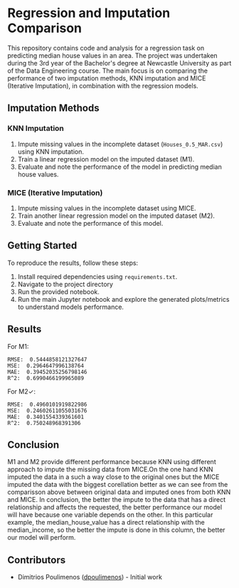 # Regression and Imputation Comparison

This repository contains code and analysis for a regression task on predicting median house values in an area. The project was undertaken during the 3rd year of the Bachelor's degree at Newcastle University as part of the Data Engineering course. The main focus is on comparing the performance of two imputation methods, KNN imputation and MICE (Iterative Imputation), in combination with the regression models.

## Imputation Methods

### KNN Imputation
1. Impute missing values in the incomplete dataset (`Houses_0.5_MAR.csv`) using KNN imputation.
2. Train a linear regression model on the imputed dataset (M1).
3. Evaluate and note the performance of the model in predicting median house values.

### MICE (Iterative Imputation)
1. Impute missing values in the incomplete dataset using MICE.
2. Train another linear regression model on the imputed dataset (M2).
3. Evaluate and note the performance of this model.

## Getting Started

To reproduce the results, follow these steps:

1. Install required dependencies using `requirements.txt`.
2. Navigate to the project directory
3. Run the provided notebook.
4. Run the main Jupyter notebook and explore the generated plots/metrics to understand models performance.

## Results

For M1:
```
RMSE:  0.5444858121327647
MSE:  0.2964647996138764
MAE:  0.39452035256798146
R^2:  0.6990466199965089
```

For M2✓:
```
RMSE:  0.4960101919822986
MSE:  0.24602611055031676
MAE:  0.3401554339361601
R^2:  0.750248968391306
```
## Conclusion

M1 and M2 provide different performance because KNN using different approach to impute the missing data from MICE.On the one hand KNN imputed the data in a such a way close to the original ones but the MICE imputed the data with the biggest corellation better as we can see from the comparisson above between original data and imputed ones from both KNN and MICE. In conclusion, the better the impute to the data that has a direct relationship and affects the requested, the better performance our model will have because one variable depends on the other. In this particular example, the median_house_value has a direct relationship with the median_income, so the better the impute is done in this column, the better our model will perform. 

## Contributors

- Dimitrios Poulimenos ([dpoulimenos](https://www.linkedin.com/in/dpoulimenos/)) - Initial work 
